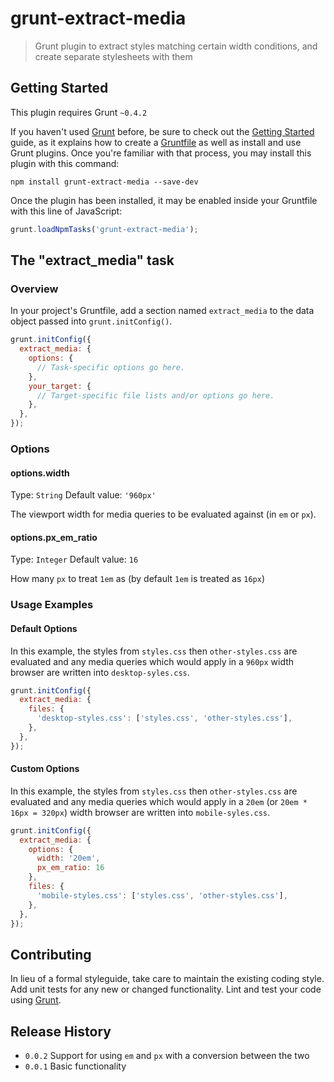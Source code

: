 # grunt-extract-media

> Grunt plugin to extract styles matching certain width conditions, and create separate stylesheets with them

## Getting Started
This plugin requires Grunt `~0.4.2`

If you haven't used [Grunt](http://gruntjs.com/) before, be sure to check out the [Getting Started](http://gruntjs.com/getting-started) guide, as it explains how to create a [Gruntfile](http://gruntjs.com/sample-gruntfile) as well as install and use Grunt plugins. Once you're familiar with that process, you may install this plugin with this command:

```shell
npm install grunt-extract-media --save-dev
```

Once the plugin has been installed, it may be enabled inside your Gruntfile with this line of JavaScript:

```js
grunt.loadNpmTasks('grunt-extract-media');
```

## The "extract_media" task

### Overview
In your project's Gruntfile, add a section named `extract_media` to the data object passed into `grunt.initConfig()`.

```js
grunt.initConfig({
  extract_media: {
    options: {
      // Task-specific options go here.
    },
    your_target: {
      // Target-specific file lists and/or options go here.
    },
  },
});
```

### Options

#### options.width
Type: `String`
Default value: `'960px'`

The viewport width for media queries to be evaluated against (in `em` or `px`).

#### options.px_em_ratio
Type: `Integer`
Default value: `16`

How many `px` to treat `1em` as (by default `1em` is treated as `16px`)

### Usage Examples

#### Default Options
In this example, the styles from `styles.css` then `other-styles.css` are evaluated and any media queries which would apply in a `960px` width browser are written into `desktop-syles.css`.

```js
grunt.initConfig({
  extract_media: {
    files: {
      'desktop-styles.css': ['styles.css', 'other-styles.css'],
    },
  },
});
```

#### Custom Options
In this example, the styles from `styles.css` then `other-styles.css` are evaluated and any media queries which would apply in a `20em` (or `20em * 16px = 320px`) width browser are written into `mobile-syles.css`.

```js
grunt.initConfig({
  extract_media: {
    options: {
      width: '20em',
      px_em_ratio: 16
    },
    files: {
      'mobile-styles.css': ['styles.css', 'other-styles.css'],
    },
  },
});
```

## Contributing
In lieu of a formal styleguide, take care to maintain the existing coding style. Add unit tests for any new or changed functionality. Lint and test your code using [Grunt](http://gruntjs.com/).

## Release History

* `0.0.2` Support for using `em` and `px` with a conversion between the two
* `0.0.1` Basic functionality